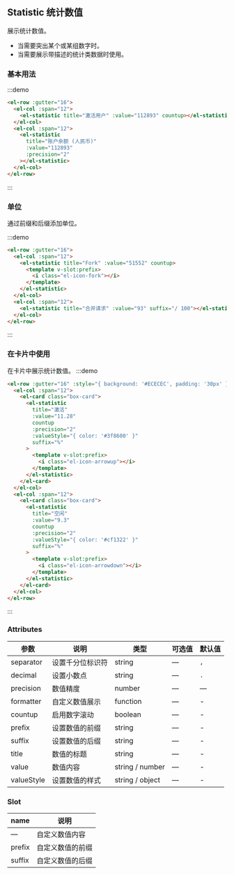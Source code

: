 ## Statistic 统计数值

展示统计数值。

- 当需要突出某个或某组数字时。
- 当需要展示带描述的统计类数据时使用。

### 基本用法

:::demo

```html
<el-row :gutter="16">
  <el-col :span="12">
    <el-statistic title="激活用户" :value="112893" countup></el-statistic>
  </el-col>
  <el-col :span="12">
    <el-statistic
      title="账户余额 (人民币)"
      :value="112893"
      :precision="2"
    ></el-statistic>
  </el-col>
</el-row>
```

:::

### 单位

通过前缀和后缀添加单位。

:::demo

```html
<el-row :gutter="16">
  <el-col :span="12">
    <el-statistic title="Fork" :value="51552" countup>
      <template v-slot:prefix>
        <i class="el-icon-fork"></i>
      </template>
    </el-statistic>
  </el-col>
  <el-col :span="12">
    <el-statistic title="合并请求" :value="93" suffix="/ 100"></el-statistic>
  </el-col>
</el-row>
```

:::

### 在卡片中使用

在卡片中展示统计数值。
:::demo

```html
<el-row :gutter="16" :style="{ background: '#ECECEC', padding: '30px' }">
  <el-col :span="12">
    <el-card class="box-card">
      <el-statistic
        title="激活"
        :value="11.28"
        countup
        :precision="2"
        :valueStyle="{ color: '#3f8600' }"
        suffix="%"
      >
        <template v-slot:prefix>
          <i class="el-icon-arrowup"></i>
        </template>
      </el-statistic>
    </el-card>
  </el-col>
  <el-col :span="12">
    <el-card class="box-card">
      <el-statistic
        title="空闲"
        :value="9.3"
        countup
        :precision="2"
        :valueStyle="{ color: '#cf1322' }"
        suffix="%"
      >
        <template v-slot:prefix>
          <i class="el-icon-arrowdown"></i>
        </template>
      </el-statistic>
    </el-card>
  </el-col>
</el-row>
```

:::

### Attributes

| 参数       | 说明             | 类型            | 可选值 | 默认值 |
| ---------- | ---------------- | --------------- | ------ | ------ |
| separator  | 设置千分位标识符 | string          | —      | `,`    |
| decimal    | 设置小数点       | string          | —      | `.`    |
| precision  | 数值精度         | number          | —      | —      |
| formatter  | 自定义数值展示   | function        | —      | -      |
| countup    | 启用数字滚动     | boolean         | —      | -      |
| prefix     | 设置数值的前缀   | string          | —      | -      |
| suffix     | 设置数值的后缀   | string          | —      | -      |
| title      | 数值的标题       | string          | —      | -      |
| value      | 数值内容         | string / number | —      | -      |
| valueStyle | 设置数值的样式   | string / object | —      | -      |

### Slot

| name   | 说明             |
| ------ | ---------------- |
| —      | 自定义数值内容   |
| prefix | 自定义数值的前缀 |
| suffix | 自定义数值的后缀 |
